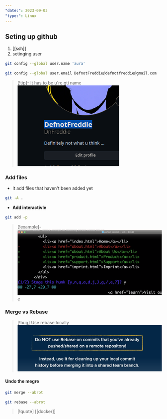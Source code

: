 ```yaml
---
"date:": 2023-09-03
"type:": Linux
---
```

## Seting up github 

1. [[ssh]] 
2. setinging user 
```bash
git config --global user.name 'aura'
```
```bash
git config --global user.email DefnotFreddie@defnotfreddie@gmail.com
```
>[!tip]- It has to be u're gti name
>![Pasted_image_20230903144619.png](/static/Pasted_image_20230903144619.png)


### Add files 
- It add files that haven't   been added yet
```bash
git -A . 
```

- **Add interactivle**
```bash
git add -p 
```

>[!example]-
>![Pasted_image_20240508110725.png](/static/Pasted_image_20240508110725.png)
e

###  Merge vs Rebase 
>[!bug] Use rebase locally 
![Pasted_image_20240508123416.png](/static/Pasted_image_20240508123416.png)



#### Undo the megre 
```bash
git merge --abrot
```

```bash
git rebase --abrot
```


>[!quote] [[docker]]